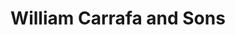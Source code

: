 ---
title: "William Carrafa and Sons"
url: /chelsea/william-carrafa-and-sons/
shop: funeral directors
---